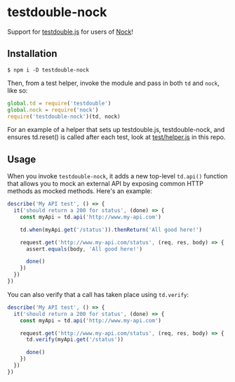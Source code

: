 # testdouble-nock

Support for [testdouble.js](https://github.com/testdouble/testdouble.js) for
users of [Nock](https://github.com/node-nock/nock)!

## Installation

```
$ npm i -D testdouble-nock
```

Then, from a test helper, invoke the module and pass in both `td` and `nock`, like so:

```js
global.td = require('testdouble')
global.nock = require('nock')
require('testdouble-nock')(td, nock)
```

For an example of a helper that sets up testdouble.js, testdouble-nock, and ensures td.reset() is called after each test, look at [test/helper.js](/test/helper.js) in this repo.

## Usage

When you invoke `testdouble-nock`, it adds a new top-level `td.api()` function that allows you to mock an external API by exposing common HTTP methods as mocked methods. Here's an example:

```JavaScript
describe('My API test', () => {
  it('should return a 200 for status', (done) => {
    const myApi = td.api('http://www.my-api.com')

    td.when(myApi.get('/status')).thenReturn('All good here!')

    request.get('http://www.my-api.com/status', (req, res, body) => {
      assert.equals(body, 'All good here!')

      done()
    })
  })
})
```

You can also verify that a call has taken place using `td.verify`:

```JavaScript
describe('My API test', () => {
  it('should return a 200 for status', (done) => {
    const myApi = td.api('http://www.my-api.com')

    request.get('http://www.my-api.com/status', (req, res, body) => {
      td.verify(myApi.get('/status'))

      done()
    })
  })
})
```
